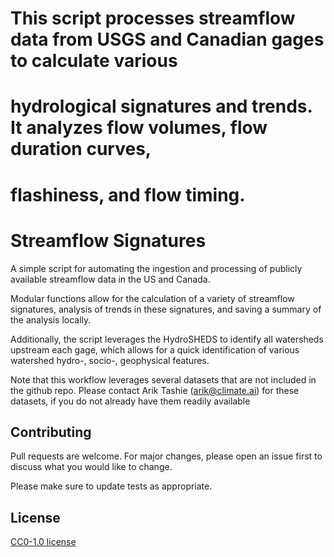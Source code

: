 # This script processes streamflow data from USGS and Canadian gages to calculate various
# hydrological signatures and trends. It analyzes flow volumes, flow duration curves,
# flashiness, and flow timing.


# Streamflow Signatures

A simple script for automating the ingestion and processing of publicly available streamflow data in the US and Canada.

Modular functions allow for the calculation of a variety of streamflow signatures, analysis of trends in these signatures, and saving a summary of the analysis locally.

Additionally, the script leverages the HydroSHEDS to identify all watersheds upstream each gage, which allows for a quick identification of various watershed hydro-, socio-, geophysical features.

Note that this workflow leverages several datasets that are not included in the github repo. Please contact Arik Tashie (arik@climate.ai) for these datasets, if you do not already have them readily available 


## Contributing

Pull requests are welcome. For major changes, please open an issue first
to discuss what you would like to change.

Please make sure to update tests as appropriate.

## License

[CC0-1.0 license](https://creativecommons.org/publicdomain/zero/1.0/deed.en)